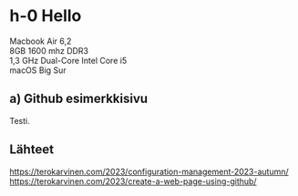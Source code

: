 # h-0 Hello

Macbook Air 6,2    
8GB 1600 mhz DDR3  
1,3 GHz Dual-Core Intel Core i5  
macOS Big Sur  

## a) Github esimerkkisivu  

Testi. 

## Lähteet  

https://terokarvinen.com/2023/configuration-management-2023-autumn/
https://terokarvinen.com/2023/create-a-web-page-using-github/

